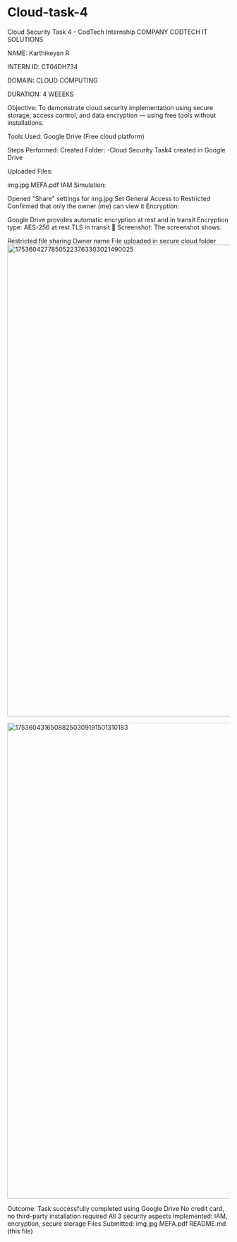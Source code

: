 # Cloud-task-4
Cloud Security Task 4 - CodTech Internship
COMPANY CODTECH IT SOLUTIONS

NAME: Karthikeyan R 

INTERN ID: CT04DH734

DOMAIN: CLOUD COMPUTING

DURATION: 4 WEEEKS



Objective:
To demonstrate cloud security implementation using secure storage, access control, and data encryption — using free tools without installations.

Tools Used:
Google Drive (Free cloud platform)

Steps Performed:
Created Folder: -Cloud Security Task4 created in Google Drive

Uploaded Files:

img.jpg
MEFA.pdf
IAM Simulation:

Opened "Share" settings for img.jpg
Set General Access to Restricted
Confirmed that only the owner (me) can view it
Encryption:

Google Drive provides automatic encryption at rest and in transit
Encryption type:
AES-256 at rest
TLS in transit
📸 Screenshot:
The screenshot shows:

Restricted file sharing
Owner name
File uploaded in secure cloud folder
<img width="1914" height="1070" alt="17536042778505223763303021490025" src="https://github.com/user-attachments/assets/0ffbeeee-d9b0-4a67-8c5e-57f655f03735" />

<img width="1919" height="1079" alt="17536043165088250309191501310183" src="https://github.com/user-attachments/assets/c5f79be9-27f4-4606-9bd4-bae11f572851" />






Outcome:
Task successfully completed using Google Drive
No credit card, no third-party installation required
All 3 security aspects implemented: IAM, encryption, secure storage
Files Submitted:
img.jpg
MEFA.pdf
README.md (this file)
